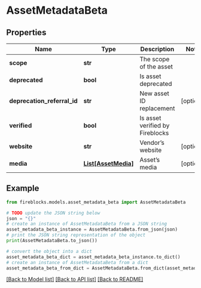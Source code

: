 # AssetMetadataBeta


## Properties

Name | Type | Description | Notes
------------ | ------------- | ------------- | -------------
**scope** | **str** | The scope of the asset | 
**deprecated** | **bool** | Is asset deprecated | 
**deprecation_referral_id** | **str** | New asset ID replacement | [optional] 
**verified** | **bool** | Is asset verified by Fireblocks | 
**website** | **str** | Vendor’s website | [optional] 
**media** | [**List[AssetMedia]**](AssetMedia.md) | Asset’s media | [optional] 

## Example

```python
from fireblocks.models.asset_metadata_beta import AssetMetadataBeta

# TODO update the JSON string below
json = "{}"
# create an instance of AssetMetadataBeta from a JSON string
asset_metadata_beta_instance = AssetMetadataBeta.from_json(json)
# print the JSON string representation of the object
print(AssetMetadataBeta.to_json())

# convert the object into a dict
asset_metadata_beta_dict = asset_metadata_beta_instance.to_dict()
# create an instance of AssetMetadataBeta from a dict
asset_metadata_beta_from_dict = AssetMetadataBeta.from_dict(asset_metadata_beta_dict)
```
[[Back to Model list]](../README.md#documentation-for-models) [[Back to API list]](../README.md#documentation-for-api-endpoints) [[Back to README]](../README.md)


